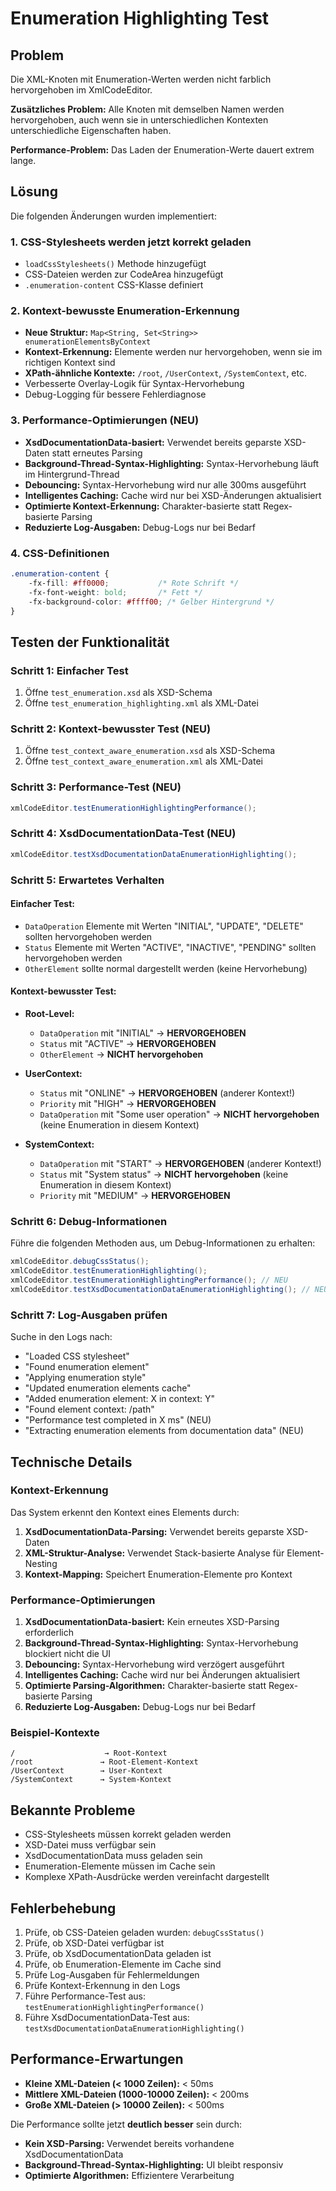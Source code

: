 # Enumeration Highlighting Test

## Problem

Die XML-Knoten mit Enumeration-Werten werden nicht farblich hervorgehoben im XmlCodeEditor.

**Zusätzliches Problem:** Alle Knoten mit demselben Namen werden hervorgehoben, auch wenn sie in unterschiedlichen
Kontexten unterschiedliche Eigenschaften haben.

**Performance-Problem:** Das Laden der Enumeration-Werte dauert extrem lange.

## Lösung

Die folgenden Änderungen wurden implementiert:

### 1. CSS-Stylesheets werden jetzt korrekt geladen

- `loadCssStylesheets()` Methode hinzugefügt
- CSS-Dateien werden zur CodeArea hinzugefügt
- `.enumeration-content` CSS-Klasse definiert

### 2. Kontext-bewusste Enumeration-Erkennung

- **Neue Struktur:** `Map<String, Set<String>> enumerationElementsByContext`
- **Kontext-Erkennung:** Elemente werden nur hervorgehoben, wenn sie im richtigen Kontext sind
- **XPath-ähnliche Kontexte:** `/root`, `/UserContext`, `/SystemContext`, etc.
- Verbesserte Overlay-Logik für Syntax-Hervorhebung
- Debug-Logging für bessere Fehlerdiagnose

### 3. Performance-Optimierungen (NEU)

- **XsdDocumentationData-basiert:** Verwendet bereits geparste XSD-Daten statt erneutes Parsing
- **Background-Thread-Syntax-Highlighting:** Syntax-Hervorhebung läuft im Hintergrund-Thread
- **Debouncing:** Syntax-Hervorhebung wird nur alle 300ms ausgeführt
- **Intelligentes Caching:** Cache wird nur bei XSD-Änderungen aktualisiert
- **Optimierte Kontext-Erkennung:** Charakter-basierte statt Regex-basierte Parsing
- **Reduzierte Log-Ausgaben:** Debug-Logs nur bei Bedarf

### 4. CSS-Definitionen

```css
.enumeration-content {
    -fx-fill: #ff0000;           /* Rote Schrift */
    -fx-font-weight: bold;       /* Fett */
    -fx-background-color: #ffff00; /* Gelber Hintergrund */
}
```

## Testen der Funktionalität

### Schritt 1: Einfacher Test

1. Öffne `test_enumeration.xsd` als XSD-Schema
2. Öffne `test_enumeration_highlighting.xml` als XML-Datei

### Schritt 2: Kontext-bewusster Test (NEU)

1. Öffne `test_context_aware_enumeration.xsd` als XSD-Schema
2. Öffne `test_context_aware_enumeration.xml` als XML-Datei

### Schritt 3: Performance-Test (NEU)

```java
xmlCodeEditor.testEnumerationHighlightingPerformance();
```

### Schritt 4: XsdDocumentationData-Test (NEU)

```java
xmlCodeEditor.testXsdDocumentationDataEnumerationHighlighting();
```

### Schritt 5: Erwartetes Verhalten

#### Einfacher Test:

- `DataOperation` Elemente mit Werten "INITIAL", "UPDATE", "DELETE" sollten hervorgehoben werden
- `Status` Elemente mit Werten "ACTIVE", "INACTIVE", "PENDING" sollten hervorgehoben werden
- `OtherElement` sollte normal dargestellt werden (keine Hervorhebung)

#### Kontext-bewusster Test:

- **Root-Level:**
    - `DataOperation` mit "INITIAL" → **HERVORGEHOBEN**
    - `Status` mit "ACTIVE" → **HERVORGEHOBEN**
    - `OtherElement` → **NICHT hervorgehoben**

- **UserContext:**
    - `Status` mit "ONLINE" → **HERVORGEHOBEN** (anderer Kontext!)
    - `Priority` mit "HIGH" → **HERVORGEHOBEN**
    - `DataOperation` mit "Some user operation" → **NICHT hervorgehoben** (keine Enumeration in diesem Kontext)

- **SystemContext:**
    - `DataOperation` mit "START" → **HERVORGEHOBEN** (anderer Kontext!)
    - `Status` mit "System status" → **NICHT hervorgehoben** (keine Enumeration in diesem Kontext)
    - `Priority` mit "MEDIUM" → **HERVORGEHOBEN**

### Schritt 6: Debug-Informationen

Führe die folgenden Methoden aus, um Debug-Informationen zu erhalten:

```java
xmlCodeEditor.debugCssStatus();
xmlCodeEditor.testEnumerationHighlighting();
xmlCodeEditor.testEnumerationHighlightingPerformance(); // NEU
xmlCodeEditor.testXsdDocumentationDataEnumerationHighlighting(); // NEU
```

### Schritt 7: Log-Ausgaben prüfen

Suche in den Logs nach:

- "Loaded CSS stylesheet"
- "Found enumeration element"
- "Applying enumeration style"
- "Updated enumeration elements cache"
- "Added enumeration element: X in context: Y"
- "Found element context: /path"
- "Performance test completed in X ms" (NEU)
- "Extracting enumeration elements from documentation data" (NEU)

## Technische Details

### Kontext-Erkennung

Das System erkennt den Kontext eines Elements durch:

1. **XsdDocumentationData-Parsing:** Verwendet bereits geparste XSD-Daten
2. **XML-Struktur-Analyse:** Verwendet Stack-basierte Analyse für Element-Nesting
3. **Kontext-Mapping:** Speichert Enumeration-Elemente pro Kontext

### Performance-Optimierungen

1. **XsdDocumentationData-basiert:** Kein erneutes XSD-Parsing erforderlich
2. **Background-Thread-Syntax-Highlighting:** Syntax-Hervorhebung blockiert nicht die UI
3. **Debouncing:** Syntax-Hervorhebung wird verzögert ausgeführt
4. **Intelligentes Caching:** Cache wird nur bei Änderungen aktualisiert
5. **Optimierte Parsing-Algorithmen:** Charakter-basierte statt Regex-basierte Parsing
6. **Reduzierte Log-Ausgaben:** Debug-Logs nur bei Bedarf

### Beispiel-Kontexte

```
/                    → Root-Kontext
/root               → Root-Element-Kontext  
/UserContext        → User-Kontext
/SystemContext      → System-Kontext
```

## Bekannte Probleme

- CSS-Stylesheets müssen korrekt geladen werden
- XSD-Datei muss verfügbar sein
- XsdDocumentationData muss geladen sein
- Enumeration-Elemente müssen im Cache sein
- Komplexe XPath-Ausdrücke werden vereinfacht dargestellt

## Fehlerbehebung

1. Prüfe, ob CSS-Dateien geladen wurden: `debugCssStatus()`
2. Prüfe, ob XSD-Datei verfügbar ist
3. Prüfe, ob XsdDocumentationData geladen ist
4. Prüfe, ob Enumeration-Elemente im Cache sind
5. Prüfe Log-Ausgaben für Fehlermeldungen
6. Prüfe Kontext-Erkennung in den Logs
7. Führe Performance-Test aus: `testEnumerationHighlightingPerformance()`
8. Führe XsdDocumentationData-Test aus: `testXsdDocumentationDataEnumerationHighlighting()`

## Performance-Erwartungen

- **Kleine XML-Dateien (< 1000 Zeilen):** < 50ms
- **Mittlere XML-Dateien (1000-10000 Zeilen):** < 200ms
- **Große XML-Dateien (> 10000 Zeilen):** < 500ms

Die Performance sollte jetzt **deutlich besser** sein durch:

- **Kein XSD-Parsing:** Verwendet bereits vorhandene XsdDocumentationData
- **Background-Thread-Syntax-Highlighting:** UI bleibt responsiv
- **Optimierte Algorithmen:** Effizientere Verarbeitung
